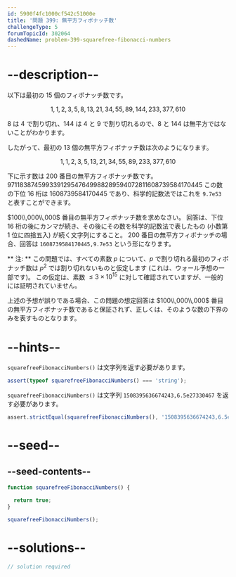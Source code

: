 ```yaml
---
id: 5900f4fc1000cf542c51000e
title: '問題 399: 無平方フィボナッチ数'
challengeType: 5
forumTopicId: 302064
dashedName: problem-399-squarefree-fibonacci-numbers
---
```


# --description--

以下は最初の 15 個のフィボナッチ数です。

$$1,1,2,3,5,8,13,21,34,55,89,144,233,377,610$$

8 は 4 で割り切れ、144 は 4 と 9 で割り切れるので、8 と 144 は無平方ではないことがわかります。

したがって、最初の 13 個の無平方フィボナッチ数は次のようになります。

$$1,1,2,3,5,13,21,34,55,89,233,377, 610$$

下に示す数は $200$ 番目の無平方フィボナッチ数です。971183874599339129547649988289594072811608739584170445 この数の下位 16 桁は 1608739584170445 であり、科学的記数法ではこれを `9.7e53` と表すことができます。

$100\\,000\\,000$ 番目の無平方フィボナッチ数を求めなさい。 回答は、下位 16 桁の後にカンマが続き、その後にその数を科学的記数法で表したもの (小数第 1 位に四捨五入) が続く文字列にすること。 $200$ 番目の無平方フィボナッチの場合、回答は `1608739584170445,9.7e53` という形になります。

** 注: ** この問題では、すべての素数 $p$ について、$p$ で割り切れる最初のフィボナッチ数は $p^2$ では割り切れないものと仮定します (これは、ウォール予想の一部です)。 この仮定は、素数 $≤ 3 \times {10}^{15}$ に対して確認されていますが、一般的には証明されていません。

上述の予想が誤りである場合、この問題の想定回答は $100\\,000\\,000$ 番目の無平方フィボナッチ数であると保証されず、正しくは、そのような数の下界のみを表すものとなります。

# --hints--

`squarefreeFibonacciNumbers()` は文字列を返す必要があります。

```js
assert(typeof squarefreeFibonacciNumbers() === 'string');
```

`squarefreeFibonacciNumbers()` は文字列 `1508395636674243,6.5e27330467` を返す必要があります。

```js
assert.strictEqual(squarefreeFibonacciNumbers(), '1508395636674243,6.5e27330467');
```

# --seed--

## --seed-contents--

```js
function squarefreeFibonacciNumbers() {

  return true;
}

squarefreeFibonacciNumbers();
```

# --solutions--

```js
// solution required
```
